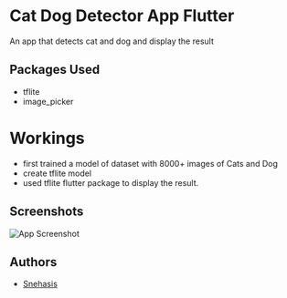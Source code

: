 
# Cat Dog Detector App Flutter

An app that detects cat and dog and display the result

## Packages Used 

- tflite
- image_picker

# Workings 
- first trained a model of dataset with 8000+ images of Cats and Dog
- create tflite model
- used tflite flutter package to display the result.



## Screenshots

![App Screenshot]()


## Authors

- [Snehasis](https://www.github.com/snehasis4321)

